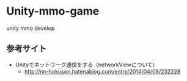 # Unity-mmo-game
unity mmo develop

## 参考サイト
- Unityでネットワーク通信をする（networkViewについて）
    - http://nn-hokuson.hatenablog.com/entry/2014/04/08/232228
